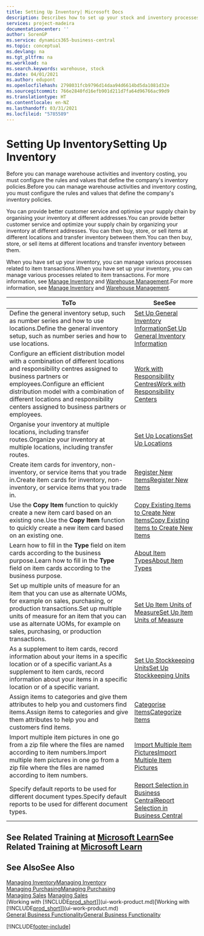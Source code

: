 ```yaml
---
title: Setting Up Inventory| Microsoft Docs
description: Describes how to set up your stock and inventory processes, including transfer routes and locations, such as warehouses.
services: project-madeira
documentationcenter: ''
author: SorenGP
ms.service: dynamics365-business-central
ms.topic: conceptual
ms.devlang: na
ms.tgt_pltfrm: na
ms.workload: na
ms.search.keywords: warehouse, stock
ms.date: 04/01/2021
ms.author: edupont
ms.openlocfilehash: 2798031fcb9796d14daa94d6614bd5da1081d32e
ms.sourcegitcommit: 766e2840fd16efb901d211d7fa64d96766ac99d9
ms.translationtype: HT
ms.contentlocale: en-NZ
ms.lasthandoff: 03/31/2021
ms.locfileid: "5785589"
---
```

# <a name="setting-up-inventory"></a><span data-ttu-id="cb552-103">Setting Up Inventory</span><span class="sxs-lookup"><span data-stu-id="cb552-103">Setting Up Inventory</span></span>
<span data-ttu-id="cb552-104">Before you can manage warehouse activities and inventory costing, you must configure the rules and values that define the company's inventory policies.</span><span class="sxs-lookup"><span data-stu-id="cb552-104">Before you can manage warehouse activities and inventory costing, you must configure the rules and values that define the company's inventory policies.</span></span>

<span data-ttu-id="cb552-105">You can provide better customer service and optimise your supply chain by organising your inventory at different addresses.</span><span class="sxs-lookup"><span data-stu-id="cb552-105">You can provide better customer service and optimize your supply chain by organizing your inventory at different addresses.</span></span> <span data-ttu-id="cb552-106">You can then buy, store, or sell items at different locations and transfer inventory between them.</span><span class="sxs-lookup"><span data-stu-id="cb552-106">You can then buy, store, or sell items at different locations and transfer inventory between them.</span></span>

<span data-ttu-id="cb552-107">When you have set up your inventory, you can manage various processes related to item transactions.</span><span class="sxs-lookup"><span data-stu-id="cb552-107">When you have set up your inventory, you can manage various processes related to item transactions.</span></span> <span data-ttu-id="cb552-108">For more information, see [Manage Inventory](inventory-manage-inventory.md) and [Warehouse Management](warehouse-manage-warehouse.md).</span><span class="sxs-lookup"><span data-stu-id="cb552-108">For more information, see [Manage Inventory](inventory-manage-inventory.md) and [Warehouse Management](warehouse-manage-warehouse.md).</span></span>

| <span data-ttu-id="cb552-109">To</span><span class="sxs-lookup"><span data-stu-id="cb552-109">To</span></span> | <span data-ttu-id="cb552-110">See</span><span class="sxs-lookup"><span data-stu-id="cb552-110">See</span></span> |
| --- | --- |
| <span data-ttu-id="cb552-111">Define the general inventory setup, such as number series and how to use locations.</span><span class="sxs-lookup"><span data-stu-id="cb552-111">Define the general inventory setup, such as number series and how to use locations.</span></span> |[<span data-ttu-id="cb552-112">Set Up General Inventory Information</span><span class="sxs-lookup"><span data-stu-id="cb552-112">Set Up General Inventory Information</span></span>](inventory-how-setup-general.md) |
|<span data-ttu-id="cb552-113">Configure an efficient distribution model with a combination of different locations and responsibility centres assigned to business partners or employees.</span><span class="sxs-lookup"><span data-stu-id="cb552-113">Configure an efficient distribution model with a combination of different locations and responsibility centers assigned to business partners or employees.</span></span>|[<span data-ttu-id="cb552-114">Work with Responsibility Centres</span><span class="sxs-lookup"><span data-stu-id="cb552-114">Work with Responsibility Centers</span></span>](inventory-responsibility-centers.md)|
| <span data-ttu-id="cb552-115">Organise your inventory at multiple locations, including transfer routes.</span><span class="sxs-lookup"><span data-stu-id="cb552-115">Organize your inventory at multiple locations, including transfer routes.</span></span> |[<span data-ttu-id="cb552-116">Set Up Locations</span><span class="sxs-lookup"><span data-stu-id="cb552-116">Set Up Locations</span></span>](inventory-how-register-new-items.md) |
| <span data-ttu-id="cb552-117">Create item cards for inventory, non-inventory, or service items that you trade in.</span><span class="sxs-lookup"><span data-stu-id="cb552-117">Create item cards for inventory, non-inventory, or service items that you trade in.</span></span> |[<span data-ttu-id="cb552-118">Register New Items</span><span class="sxs-lookup"><span data-stu-id="cb552-118">Register New Items</span></span>](inventory-how-register-new-items.md) |
|<span data-ttu-id="cb552-119">Use the **Copy Item** function to quickly create a new item card based on an existing one.</span><span class="sxs-lookup"><span data-stu-id="cb552-119">Use the **Copy Item** function to quickly create a new item card based on an existing one.</span></span>|[<span data-ttu-id="cb552-120">Copy Existing Items to Create New Items</span><span class="sxs-lookup"><span data-stu-id="cb552-120">Copy Existing Items to Create New Items</span></span>](inventory-how-copy-items.md)|
|<span data-ttu-id="cb552-121">Learn how to fill in the **Type** field on item cards according to the business purpose.</span><span class="sxs-lookup"><span data-stu-id="cb552-121">Learn how to fill in the **Type** field on item cards according to the business purpose.</span></span>|[<span data-ttu-id="cb552-122">About Item Types</span><span class="sxs-lookup"><span data-stu-id="cb552-122">About Item Types</span></span>](inventory-about-item-types.md)|
|<span data-ttu-id="cb552-123">Set up multiple units of measure for an item that you can use as alternate UOMs, for example on sales, purchasing, or production transactions.</span><span class="sxs-lookup"><span data-stu-id="cb552-123">Set up multiple units of measure for an item that you can use as alternate UOMs, for example on sales, purchasing, or production transactions.</span></span>|[<span data-ttu-id="cb552-124">Set Up Item Units of Measure</span><span class="sxs-lookup"><span data-stu-id="cb552-124">Set Up Item Units of Measure</span></span>](inventory-how-setup-units-of-measure.md)|
|<span data-ttu-id="cb552-125">As a supplement to item cards, record information about your items in a specific location or of a specific variant.</span><span class="sxs-lookup"><span data-stu-id="cb552-125">As a supplement to item cards, record information about your items in a specific location or of a specific variant.</span></span>|[<span data-ttu-id="cb552-126">Set Up Stockkeeping Units</span><span class="sxs-lookup"><span data-stu-id="cb552-126">Set Up Stockkeeping Units</span></span>](inventory-how-to-set-up-stockkeeping-units.md)|
| <span data-ttu-id="cb552-127">Assign items to categories and give them attributes to help you and customers find items.</span><span class="sxs-lookup"><span data-stu-id="cb552-127">Assign items to categories and give them attributes to help you and customers find items.</span></span> |[<span data-ttu-id="cb552-128">Categorise Items</span><span class="sxs-lookup"><span data-stu-id="cb552-128">Categorize Items</span></span>](inventory-how-categorize-items.md) |
|<span data-ttu-id="cb552-129">Import multiple item pictures in one go from a zip file where the files are named according to item numbers.</span><span class="sxs-lookup"><span data-stu-id="cb552-129">Import multiple item pictures in one go from a zip file where the files are named according to item numbers.</span></span>|[<span data-ttu-id="cb552-130">Import Multiple Item Pictures</span><span class="sxs-lookup"><span data-stu-id="cb552-130">Import Multiple Item Pictures</span></span>](inventory-how-import-item-pictures.md)|
|<span data-ttu-id="cb552-131">Specify default reports to be used for different document types.</span><span class="sxs-lookup"><span data-stu-id="cb552-131">Specify default reports to be used for different document types.</span></span>|[<span data-ttu-id="cb552-132">Report Selection in Business Central</span><span class="sxs-lookup"><span data-stu-id="cb552-132">Report Selection in Business Central</span></span>](across-report-selections.md)|

## <a name="see-related-training-at-microsoft-learn"></a><span data-ttu-id="cb552-133">See Related Training at [Microsoft Learn](/learn/paths/trade-get-started-dynamics-365-business-central/)</span><span class="sxs-lookup"><span data-stu-id="cb552-133">See Related Training at [Microsoft Learn](/learn/paths/trade-get-started-dynamics-365-business-central/)</span></span>

## <a name="see-also"></a><span data-ttu-id="cb552-134">See Also</span><span class="sxs-lookup"><span data-stu-id="cb552-134">See Also</span></span>

[<span data-ttu-id="cb552-135">Managing Inventory</span><span class="sxs-lookup"><span data-stu-id="cb552-135">Managing Inventory</span></span>](inventory-manage-inventory.md)  
[<span data-ttu-id="cb552-136">Managing Purchasing</span><span class="sxs-lookup"><span data-stu-id="cb552-136">Managing Purchasing</span></span>](purchasing-manage-purchasing.md)  
<span data-ttu-id="cb552-137">[Managing Sales](sales-manage-sales.md)  </span><span class="sxs-lookup"><span data-stu-id="cb552-137">[Managing Sales](sales-manage-sales.md)  </span></span>  
<span data-ttu-id="cb552-138">[Working with [!INCLUDE[prod_short](includes/prod_short.md)]](ui-work-product.md)</span><span class="sxs-lookup"><span data-stu-id="cb552-138">[Working with [!INCLUDE[prod_short](includes/prod_short.md)]](ui-work-product.md)</span></span>  
[<span data-ttu-id="cb552-139">General Business Functionality</span><span class="sxs-lookup"><span data-stu-id="cb552-139">General Business Functionality</span></span>](ui-across-business-areas.md)


[!INCLUDE[footer-include](includes/footer-banner.md)]
